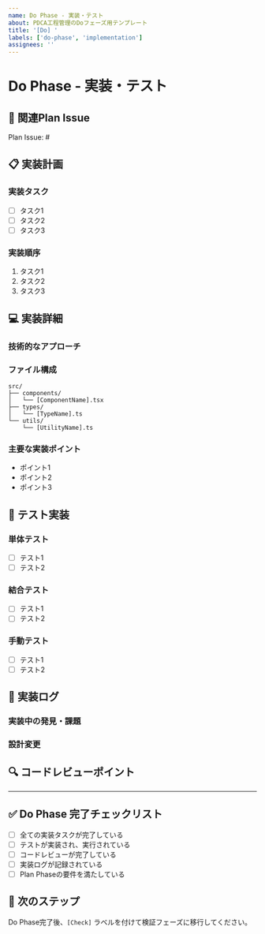 ```yaml
---
name: Do Phase - 実装・テスト
about: PDCA工程管理のDoフェーズ用テンプレート
title: '[Do] '
labels: ['do-phase', 'implementation']
assignees: ''
---
```


# Do Phase - 実装・テスト

## 🔗 関連Plan Issue
<!-- 対応するPlan PhaseのIssue番号を記述 -->
Plan Issue: #

## 📋 実装計画

### 実装タスク
- [ ] タスク1
- [ ] タスク2
- [ ] タスク3

### 実装順序
1. タスク1
2. タスク2
3. タスク3

## 💻 実装詳細

### 技術的なアプローチ
<!-- 実装に使用する技術やアプローチを記述 -->

### ファイル構成
```
src/
├── components/
│   └── [ComponentName].tsx
├── types/
│   └── [TypeName].ts
└── utils/
    └── [UtilityName].ts
```

### 主要な実装ポイント
- ポイント1
- ポイント2
- ポイント3

## 🧪 テスト実装

### 単体テスト
- [ ] テスト1
- [ ] テスト2

### 結合テスト
- [ ] テスト1
- [ ] テスト2

### 手動テスト
- [ ] テスト1
- [ ] テスト2

## 📝 実装ログ

### 実装中の発見・課題
<!-- 実装中に発見した課題や改善点を記録 -->

### 設計変更
<!-- Plan Phaseからの設計変更があれば記録 -->

## 🔍 コードレビューポイント
<!-- レビュー時に特に注意してほしい点を記述 -->

---

## ✅ Do Phase 完了チェックリスト
- [ ] 全ての実装タスクが完了している
- [ ] テストが実装され、実行されている
- [ ] コードレビューが完了している
- [ ] 実装ログが記録されている
- [ ] Plan Phaseの要件を満たしている

## 🚀 次のステップ
Do Phase完了後、`[Check]` ラベルを付けて検証フェーズに移行してください。

